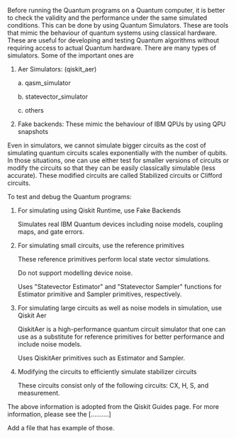 Before running the Quantum programs on a Quantum computer, it is better to check the validity and the performance under the same simulated conditions.
This can be done by using Quantum Simulators. These are tools that mimic the behaviour of quantum systems using classical hardware.
These are useful for developing and testing Quantum algorithms without requiring access to actual Quantum hardware.
There are many types of simulators. Some of the important ones are 

1. Aer Simulators: (qiskit_aer)
   
   a. qasm_simulator
   
   b. statevector_simulator
   
   c. others

3. Fake backends: These mimic the behaviour of IBM QPUs by using QPU snapshots
   
Even in simulators, we cannot simulate bigger circuits as the cost of simulating quantum circuits scales exponentially with the number of qubits.
In those situations, one can use either test for smaller versions of circuits or modify the circuits so that they can be easily classically simulable (less accurate).
These modified circuits are called Stabilized circuits or Clifford circuits.

To test and debug the Quantum programs:

1. For simulating using Qiskit Runtime, use Fake Backends

   Simulates real IBM Quantum devices including noise models, coupling maps, and gate errors.
   
2. For simulating small circuits, use the reference primitives

   These reference primitives perform local state vector simulations.

   Do not support modelling device noise.

   Uses "Statevector Estimator" and "Statevector Sampler" functions for Estimator primitive and Sampler primitives, respectively.

3. For simulating large circuits as well as noise models in simulation, use Qiskit Aer

   QiskitAer is a high-performance quantum circuit simulator that one can use as a substitute for reference primitives for better performance and include noise models.

   Uses QiskitAer primitives such as Estimator and Sampler.

4. Modifying the circuits to efficiently simulate stabilizer circuits

   These circuits consist only of the following circuits: CX, H, S, and measurement.

The above information is adopted from the Qiskit Guides page. For more information, please see the [..........]

Add a file that has example of those.



   

